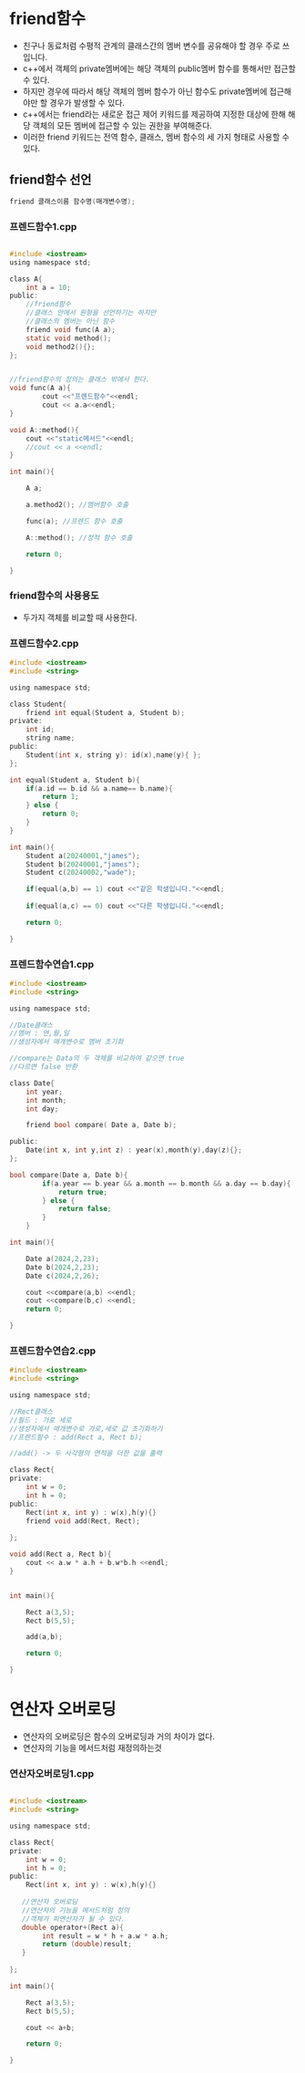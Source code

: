 # friend함수
- 친구나 동료처럼 수평적 관계의 클래스간의 멤버 변수를 공유해야 할 경우 주로 쓰입니다.
- c++에서 객체의 private멤버에는 해당 객체의 public멤버 함수를 통해서만 접근할 수 있다.
- 하지만 경우에 따라서 해당 객체의 멤버 함수가 아닌 함수도 private멤버에 접근해야만 할 경우가 발생할 수 있다.
- c++에서는 friend라는 새로운 접근 제어 키워드를 제공하여 지정한 대상에 한해 해당 객체의 모든 멤버에 접근할 수 있는 권한을 부여해준다.
- 이러한 friend 키워드는 전역 함수, 클래스, 멤버 함수의 세 가지 형태로 사용할 수 있다.

## friend함수 선언
```c
friend 클래스이름 함수명(매개변수명);
```

### 프렌드함수1.cpp
```c

#include <iostream>
using namespace std;

class A{
    int a = 10;
public:
    //friend함수
    //클래스 안에서 원형을 선언하기는 하지만
    //클래스의 멤버는 아닌 함수
	friend void func(A a);
    static void method();
    void method2(){};
};


//friend함수의 정의는 클래스 밖에서 한다.
void func(A a){
		cout <<"프렌드함수"<<endl;
        cout << a.a<<endl;
}

void A::method(){
    cout <<"static메서드"<<endl;
    //cout << a <<endl;
}

int main(){

    A a;

    a.method2(); //멤버함수 호출

    func(a); //프렌드 함수 호출

    A::method(); //정적 함수 호출

    return 0;

}
```

### friend함수의 사용용도
- 두가지 객체를 비교할 때 사용한다.

### 프렌드함수2.cpp
```c
#include <iostream>
#include <string>

using namespace std;

class Student{
    friend int equal(Student a, Student b);
private:
    int id;
    string name;
public:
    Student(int x, string y): id(x),name(y){ };
};

int equal(Student a, Student b){
    if(a.id == b.id && a.name== b.name){
        return 1;
    } else {
        return 0;
    }
}

int main(){
    Student a(20240001,"james");
    Student b(20240001,"james");
    Student c(20240002,"wade");

    if(equal(a,b) == 1) cout <<"같은 학생입니다."<<endl;
    
    if(equal(a,c) == 0) cout <<"다른 학생입니다."<<endl;

    return 0;

}

```

### 프렌드함수연습1.cpp
```c
#include <iostream>
#include <string>

using namespace std;

//Date클래스
//멤버 : 연,월,일
//생성자에서 매개변수로 멤버 초기화

//compare는 Data의 두 객체를 비교하여 같으면 true
//다르면 false 반환

class Date{
    int year;
    int month;
    int day;

    friend bool compare( Date a, Date b);

public:
    Date(int x, int y,int z) : year(x),month(y),day(z){};
};

bool compare(Date a, Date b){
        if(a.year == b.year && a.month == b.month && a.day == b.day){
            return true;
        } else {
            return false;
        }
    }

int main(){

    Date a(2024,2,23);
    Date b(2024,2,23);
    Date c(2024,2,26);

    cout <<compare(a,b) <<endl;
    cout <<compare(b,c) <<endl;
    return 0;

}
```

### 프렌드함수연습2.cpp
```c
#include <iostream>
#include <string>

using namespace std;

//Rect클래스
//필드 : 가로 세로
//생성자에서 매개변수로 가로,세로 값 초기화하기
//프렌드함수 : add(Rect a, Rect b);

//add() -> 두 사각형의 면적을 더한 값을 출력

class Rect{
private:
    int w = 0;
    int h = 0;
public:
    Rect(int x, int y) : w(x),h(y){}
    friend void add(Rect, Rect);
     
};

void add(Rect a, Rect b){
    cout << a.w * a.h + b.w*b.h <<endl;
}


int main(){

    Rect a(3,5);
    Rect b(5,5);

    add(a,b);

    return 0;

}

```

# 연산자 오버로딩
- 연산자의 오버로딩은 함수의 오버로딩과 거의 차이가 없다.
- 연산자의 기능을 메서드처럼 재정의하는것

### 연산자오버로딩1.cpp
```c

#include <iostream>
#include <string>

using namespace std;

class Rect{
private:
    int w = 0; 
    int h = 0;
public:
    Rect(int x, int y) : w(x),h(y){}
   
   //연산자 오버로딩
   //연산자의 기능을 메서드처럼 정의
   //객체가 피연산자가 될 수 있다.
   double operator+(Rect a){
        int result = w * h + a.w * a.h;
        return (double)result;
   }
     
};

int main(){

    Rect a(3,5);
    Rect b(5,5);

    cout << a+b;

    return 0;

}
```